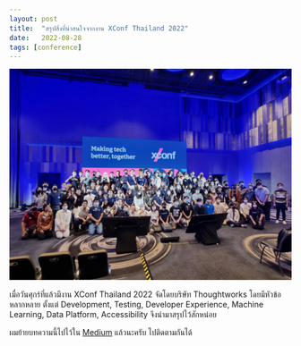 ```yaml
---
layout: post
title:  "สรุปสิ่งที่น่าสนใจจากงาน XConf Thailand 2022"
date:   2022-08-28
tags: [conference]
---
```


![XConf Thailand 2022](/assets/2022-08-28-xconf-thailand-2022.jpeg)

เมื่อวันศุกร์ที่แล้วมีงาน XConf Thailand 2022 จัดโดยบริษัท Thoughtworks โดยมีหัวข้อหลากหลาย ตั้งแต่ Development, Testing, Developer Experience, Machine Learning, Data Platform, Accessibility จึงนำมาสรุปไว้สักหน่อย

ผมย้ายบทความนี้ไปไว้ใน [Medium](https://medium.com/nontechcompany/xconf-thailand-2022-summary-2bd8a9384ea7) แล้วนะครับ ไปติดตามกันได้
